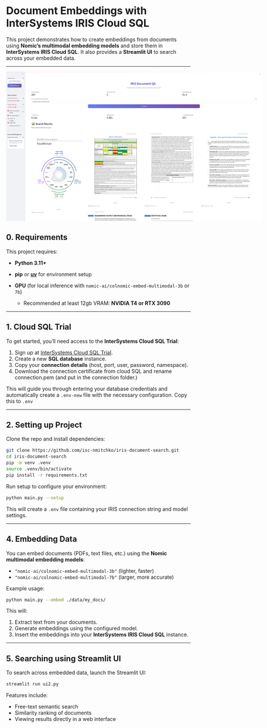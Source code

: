 # Document Embeddings with InterSystems IRIS Cloud SQL

This project demonstrates how to create embeddings from documents using **Nomic’s multimodal embedding models** and store them in **InterSystems IRIS Cloud SQL**. It also provides a **Streamlit UI** to search across your embedded data.

---
<p align="center">
<img src="image.png" alt="screenshot" style="max-width:700px; max-height:1000px;">
</p>

## 0. Requirements

This project requires:

* **Python 3.11+**
* **pip** or [**uv**](https://docs.astral.sh/uv/) for environment setup
* **GPU** (for local inference with `nomic-ai/colnomic-embed-multimodal-3b` or `7b`)

  * Recommended at least 12gb VRAM: **NVIDIA T4 or RTX 3090**

---

## 1. Cloud SQL Trial

To get started, you’ll need access to the **InterSystems Cloud SQL Trial**:

1. Sign up at [InterSystems Cloud SQL Trial](https://cloud.intersystems.com).
2. Create a new **SQL database** instance.
3. Copy your **connection details** (host, port, user, password, namespace).
4. Download the connection certificate from cloud SQL and rename connection.pem (and put in the connection folder.)


This will guide you through entering your database credentials and automatically create a `.env-new` file with the necessary configuration. Copy this to `.env`

---

## 2. Setting up Project

Clone the repo and install dependencies:

```bash
git clone https://github.com/isc-nmitchko/iris-document-search.git
cd iris-document-search
pip -m venv .venv
source .venv/bin/activate
pip install -r requirements.txt
```

Run setup to configure your environment:

```bash
python main.py --setup
```

This will create a `.env` file containing your IRIS connection string and model settings.

---

## 4. Embedding Data

You can embed documents (PDFs, text files, etc.) using the **Nomic multimodal embedding models**:

* `"nomic-ai/colnomic-embed-multimodal-3b"` (lighter, faster)
* `"nomic-ai/colnomic-embed-multimodal-7b"` (larger, more accurate)

Example usage:

```bash
python main.py --embed ./data/my_docs/
```

This will:

1. Extract text from your documents.
2. Generate embeddings using the configured model.
3. Insert the embeddings into your **InterSystems IRIS Cloud SQL** instance.

---

## 5. Searching using Streamlit UI

To search across embedded data, launch the Streamlit UI:

```bash
streamlit run ui2.py
```

Features include:

* Free-text semantic search
* Similarity ranking of documents
* Viewing results directly in a web interface